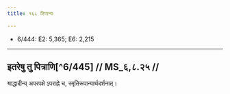 ```yaml
---
title: १६८ टिप्पन्यः

---
```

- 6/444: E2: 5,365; E6: 2,215

____________________________________________


## इतरेषु तु पित्राणि[^6/445] // MS_६,८.२५ //

श्राद्धादीन्य् अपरपक्षे ऽपराह्ने च, स्मृतिरूपान्यार्थदर्शनात्।
